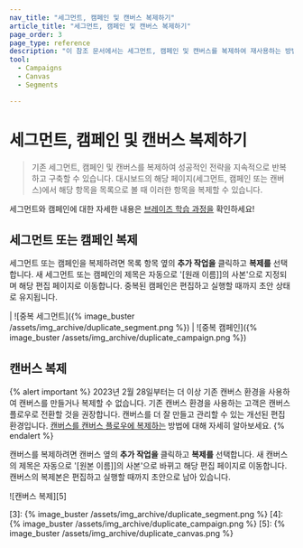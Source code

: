 ```yaml
---
nav_title: "세그먼트, 캠페인 및 캔버스 복제하기"
article_title: "세그먼트, 캠페인 및 캔버스 복제하기"
page_order: 3
page_type: reference
description: "이 참조 문서에서는 세그먼트, 캠페인 및 캔버스를 복제하여 재사용하는 방법에 대해 설명합니다."
tool: 
  - Campaigns
  - Canvas
  - Segments

---
```


# 세그먼트, 캠페인 및 캔버스 복제하기

> 기존 세그먼트, 캠페인 및 캔버스를 복제하여 성공적인 전략을 지속적으로 반복하고 구축할 수 있습니다. 대시보드의 해당 페이지(세그먼트, 캠페인 또는 캔버스)에서 해당 항목을 목록으로 볼 때 이러한 항목을 복제할 수 있습니다.

세그먼트와 캠페인에 대한 자세한 내용은 [브레이즈 학습 과정을](https://learning.braze.com/quick-overview-segment-and-campaign-setup) 확인하세요!

## 세그먼트 또는 캠페인 복제

세그먼트 또는 캠페인을 복제하려면 목록 항목 옆의 <i class="fas fa-gear"></i> **추가 작업을** 클릭하고 **복제를** 선택합니다. 새 세그먼트 또는 캠페인의 제목은 자동으로 '\[원래 이름]]의 사본'으로 지정되며 해당 편집 페이지로 이동합니다. 중복된 캠페인은 편집하고 실행할 때까지 초안 상태로 유지됩니다.

| ![중복 세그먼트]({% image_buster /assets/img_archive/duplicate_segment.png %}) | ![중복 캠페인]({% image_buster /assets/img_archive/duplicate_campaign.png %})

## 캔버스 복제

{% alert important %}
2023년 2월 28일부터는 더 이상 기존 캔버스 환경을 사용하여 캔버스를 만들거나 복제할 수 없습니다. 기존 캔버스 환경을 사용하는 고객은 캔버스 플로우로 전환할 것을 권장합니다. 캔버스를 더 잘 만들고 관리할 수 있는 개선된 편집 환경입니다. [캔버스를 캔버스 플로우에 복제하는]({{site.baseurl}}/user_guide/engagement_tools/canvas/managing_canvases/cloning_canvases/) 방법에 대해 자세히 알아보세요.
{% endalert %}

캔버스를 복제하려면 캔버스 옆의 <i class="fas fa-ellipsis-vertical"></i> **추가 작업을** 클릭하고 **복제를** 선택합니다. 새 캔버스의 제목은 자동으로 '\[원본 이름]]의 사본'으로 바뀌고 해당 편집 페이지로 이동합니다. 캔버스의 복제본은 편집하고 실행할 때까지 초안으로 남아 있습니다.

![캔버스 복제][5]


[3]: {% image_buster /assets/img_archive/duplicate_segment.png %}
[4]: {% image_buster /assets/img_archive/duplicate_campaign.png %}
[5]: {% image_buster /assets/img_archive/duplicate_canvas.png %}
